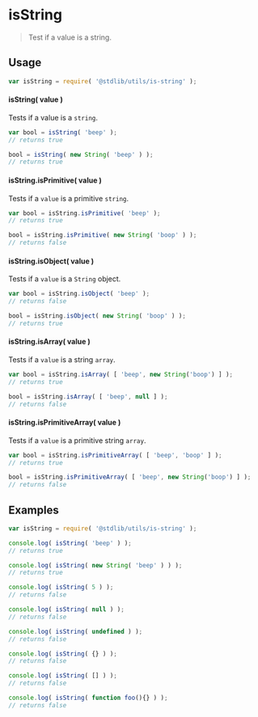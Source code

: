 isString
===
> Test if a value is a string.

<!-- <usage> -->
## Usage

``` javascript
var isString = require( '@stdlib/utils/is-string' );
```


#### isString( value )

Tests if a value is a `string`.

``` javascript
var bool = isString( 'beep' );
// returns true

bool = isString( new String( 'beep' ) );
// returns true
```

#### isString.isPrimitive( value )

Tests if a `value` is a primitive `string`.

``` javascript
var bool = isString.isPrimitive( 'beep' );
// returns true

bool = isString.isPrimitive( new String( 'boop' ) );
// returns false
```

#### isString.isObject( value )

Tests if a `value` is a `String` object.

``` javascript
var bool = isString.isObject( 'beep' );
// returns false

bool = isString.isObject( new String( 'boop' ) );
// returns true
```

#### isString.isArray( value )

Tests if a `value` is a string `array`.

``` javascript
var bool = isString.isArray( [ 'beep', new String('boop') ] );
// returns true

bool = isString.isArray( [ 'beep', null ] );
// returns false
```

#### isString.isPrimitiveArray( value )

Tests if a `value` is a primitive string `array`.

``` javascript
var bool = isString.isPrimitiveArray( [ 'beep', 'boop' ] );
// returns true

bool = isString.isPrimitiveArray( [ 'beep', new String('boop') ] );
// returns false
```
<!-- </usage> -->

<!-- <examples> -->
## Examples

``` javascript
var isString = require( '@stdlib/utils/is-string' );

console.log( isString( 'beep' ) );
// returns true

console.log( isString( new String( 'beep' ) ) );
// returns true

console.log( isString( 5 ) );
// returns false

console.log( isString( null ) );
// returns false

console.log( isString( undefined ) );
// returns false

console.log( isString( {} ) );
// returns false

console.log( isString( [] ) );
// returns false

console.log( isString( function foo(){} ) );
// returns false
```
<!-- </examples> -->

<!-- <links> -->
<!-- </links> -->
